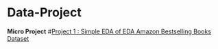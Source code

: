 # Data-Project

**Micro Project**
#[Project 1 :  Simple EDA of EDA Amazon Bestselling Books Dataset](https://github.com/lilyacc/Data-Project/blob/main/EDA%20Amazon%20Bestselling%20Books.ipynb)
